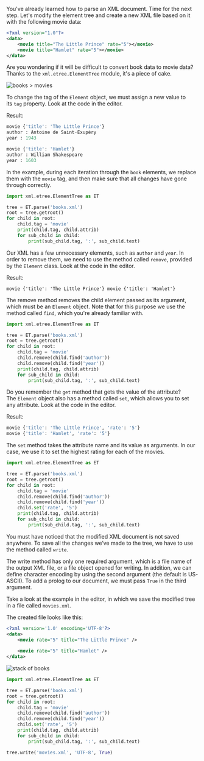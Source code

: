 You've already learned how to parse an XML document. Time for the next step. Let's modify the element tree and create a new XML file based on it with the following movie data:

```xml
<?xml version="1.0"?>
<data>
	<movie title="The Little Prince" rate="5"></movie>
	<movie title="Hamlet" rate="5"></movie>
</data>
```

Are you wondering if it will be difficult to convert book data to movie data? Thanks to the `xml.etree.ElementTree` module, it's a piece of cake.

![books > movies](https://edube.org/uploads/media/default/0001/01/1614c8ae31cca06ac0868b1c41dcf222809260e0.png)

To change the tag of the `Element` object, we must assign a new value to its `tag` property. Look at the code in the editor.

Result:

```python
movie {'title': 'The Little Prince'}
author : Antoine de Saint-Exupéry 
year : 1943 

movie {'title': 'Hamlet'} 
author : William Shakespeare 
year : 1603
```

In the example, during each iteration through the `book` elements, we replace them with the `movie` tag, and then make sure that all changes have gone through correctly.

```python
import xml.etree.ElementTree as ET

tree = ET.parse('books.xml')
root = tree.getroot()
for child in root:
    child.tag = 'movie'
    print(child.tag, child.attrib)
    for sub_child in child:
        print(sub_child.tag, ':', sub_child.text)
```

Our XML has a few unnecessary elements, such as `author` and `year`. In order to remove them, we need to use the method called `remove`, provided by the `Element` class. Look at the code in the editor.

Result:

`movie {'title': 'The Little Prince'} movie {'title': 'Hamlet'}`

The remove method removes the child element passed as its argument, which must be an `Element` object. Note that for this purpose we use the method called `find`, which you're already familiar with.

```python
import xml.etree.ElementTree as ET

tree = ET.parse('books.xml')
root = tree.getroot()
for child in root:
    child.tag = 'movie'
    child.remove(child.find('author'))
    child.remove(child.find('year'))
    print(child.tag, child.attrib)
    for sub_child in child:
        print(sub_child.tag, ':', sub_child.text)
```

Do you remember the `get` method that gets the value of the attribute? The `Element` object also has a method called `set`, which allows you to set any attribute. Look at the code in the editor.

Result:

```python
movie {'title': 'The Little Prince', 'rate': '5'}
movie {'title': 'Hamlet', 'rate': '5'}
```

The `set` method takes the attribute name and its value as arguments. In our case, we use it to set the highest rating for each of the movies.

```python
import xml.etree.ElementTree as ET

tree = ET.parse('books.xml')
root = tree.getroot()
for child in root:
    child.tag = 'movie'
    child.remove(child.find('author'))
    child.remove(child.find('year'))
    child.set('rate', '5')
    print(child.tag, child.attrib)
    for sub_child in child:
        print(sub_child.tag, ':', sub_child.text)
```

You must have noticed that the modified XML document is not saved anywhere. To save all the changes we’ve made to the tree, we have to use the method called `write`.

The write method has only one required argument, which is a file name of the output XML file, or a file object opened for writing. In addition, we can define character encoding by using the second argument (the default is US-ASCII). To add a prolog to our document, we must pass `True` in the third argument.

Take a look at the example in the editor, in which we save the modified tree in a file called `movies.xml`.

The created file looks like this:

```xml
<?xml version='1.0' encoding='UTF-8'?> 
<data>
	<movie rate="5" title="The Little Prince" />
	
	<movie rate="5" title="Hamlet" />
</data>
```

![stack of books](https://edube.org/uploads/media/default/0001/01/46788b526fd5aba030daaa5e133430e3d1e92060.png)

```python
import xml.etree.ElementTree as ET

tree = ET.parse('books.xml')
root = tree.getroot()
for child in root:
    child.tag = 'movie'
    child.remove(child.find('author'))
    child.remove(child.find('year'))
    child.set('rate', '5')
    print(child.tag, child.attrib)
    for sub_child in child:
        print(sub_child.tag, ':', sub_child.text)

tree.write('movies.xml', 'UTF-8', True)
```

